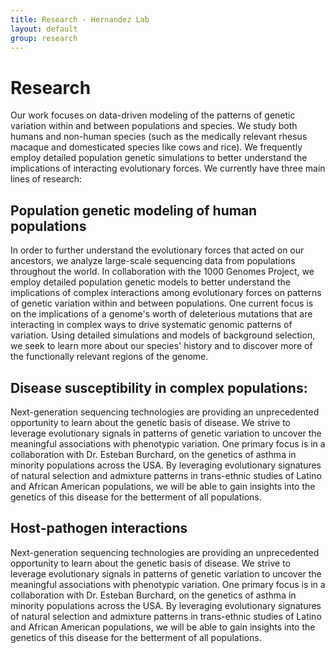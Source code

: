 ```yaml
---
title: Research - Hernandez Lab
layout: default
group: research
---
```



# Research

<p class="lead">
Our work focuses on data-driven modeling of the patterns of genetic variation within and between populations and species. We study both humans and non-human species (such as the medically relevant rhesus macaque and domesticated species like cows and rice). We frequently employ detailed population genetic simulations to better understand the implications of interacting evolutionary forces. We currently have three main lines of research:
</p>

## Population genetic modeling of human populations

<p class="lead">
In order to further understand the evolutionary forces that acted on our ancestors, we analyze large-scale sequencing data from populations throughout the world. In collaboration with the 1000 Genomes Project, we employ detailed population genetic models to better understand the implications of complex interactions among evolutionary forces on patterns of genetic variation within and between populations. One current focus is on the implications of a genome's worth of deleterious mutations that are interacting in complex ways to drive systematic genomic patterns of variation. Using detailed simulations and models of background selection, we seek to learn more about our species' history and to discover more of the functionally relevant regions of the genome.
</p>

## Disease susceptibility in complex populations:

<p class="lead">
Next-generation sequencing technologies are providing an unprecedented opportunity to learn about the genetic basis of disease. We strive to leverage evolutionary signals in patterns of genetic variation to uncover the meaningful associations with phenotypic variation. One primary focus is in a collaboration with Dr. Esteban Burchard, on the genetics of asthma in minority populations across the USA. By leveraging evolutionary signatures of natural selection and admixture patterns in trans-ethnic studies of Latino and African American populations, we will be able to gain insights into the genetics of this disease for the betterment of all populations.
</p>

## Host-pathogen interactions

<p class="lead">
Next-generation sequencing technologies are providing an unprecedented opportunity to learn about the genetic basis of disease. We strive to leverage evolutionary signals in patterns of genetic variation to uncover the meaningful associations with phenotypic variation. One primary focus is in a collaboration with Dr. Esteban Burchard, on the genetics of asthma in minority populations across the USA. By leveraging evolutionary signatures of natural selection and admixture patterns in trans-ethnic studies of Latino and African American populations, we will be able to gain insights into the genetics of this disease for the betterment of all populations.
</p>